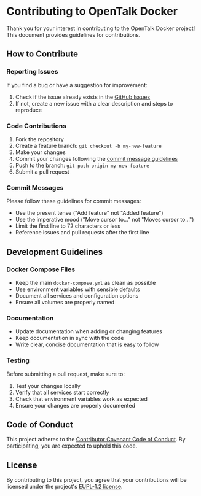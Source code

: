 # Contributing to OpenTalk Docker

Thank you for your interest in contributing to the OpenTalk Docker project! This document provides guidelines for contributions.

## How to Contribute

### Reporting Issues

If you find a bug or have a suggestion for improvement:

1. Check if the issue already exists in the [GitHub Issues](https://github.com/opencloud-community/opentalk-docker/issues)
2. If not, create a new issue with a clear description and steps to reproduce

### Code Contributions

1. Fork the repository
2. Create a feature branch: `git checkout -b my-new-feature`
3. Make your changes
4. Commit your changes following the [commit message guidelines](#commit-messages)
5. Push to the branch: `git push origin my-new-feature`
6. Submit a pull request

### Commit Messages

Please follow these guidelines for commit messages:

- Use the present tense ("Add feature" not "Added feature")
- Use the imperative mood ("Move cursor to..." not "Moves cursor to...")
- Limit the first line to 72 characters or less
- Reference issues and pull requests after the first line

## Development Guidelines

### Docker Compose Files

- Keep the main `docker-compose.yml` as clean as possible
- Use environment variables with sensible defaults
- Document all services and configuration options
- Ensure all volumes are properly named

### Documentation

- Update documentation when adding or changing features
- Keep documentation in sync with the code
- Write clear, concise documentation that is easy to follow

### Testing

Before submitting a pull request, make sure to:

1. Test your changes locally
2. Verify that all services start correctly
3. Check that environment variables work as expected
4. Ensure your changes are properly documented

## Code of Conduct

This project adheres to the [Contributor Covenant Code of Conduct](https://www.contributor-covenant.org/version/2/0/code_of_conduct/). By participating, you are expected to uphold this code.

## License

By contributing to this project, you agree that your contributions will be licensed under the project's [EUPL-1.2 license](LICENSE).